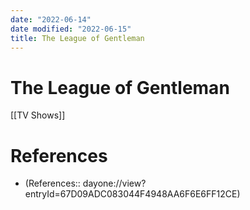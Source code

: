 ```yaml
---
date: "2022-06-14"
date modified: "2022-06-15"
title: The League of Gentleman
---
```


# The League of Gentleman
[[TV Shows]]

# References
- (References:: dayone://view?entryId=67D09ADC083044F4948AA6F6E6FF12CE)

